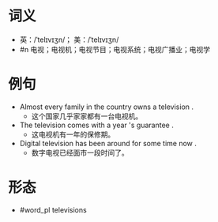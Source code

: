 # 词义
- 英：/ˈtelɪvɪʒn/； 美：/ˈtelɪvɪʒn/
- #n 电视；电视机；电视节目；电视系统；电视广播业；电视学
# 例句
- Almost every family in the country owns a television .
	- 这个国家几乎家家都有一台电视机。
- The television comes with a year 's guarantee .
	- 这电视机有一年的保修期。
- Digital television has been around for some time now .
	- 数字电视已经面市一段时间了。
# 形态
- #word_pl televisions
